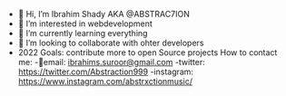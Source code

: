 - 👋 Hi, I’m Ibrahim Shady AKA @ABSTRAC7ION
- 👀 I’m interested in webdevelopment
- 🌱 I’m currently learning everything
- 💞️ I’m looking to collaborate with ohter developers
- 2022 Goals: contribute more to open Source projects
How to contact me:
-📧email: ibrahims.suroor@gmail.com
-twitter: https://twitter.com/Abstraction999
-instagram: https://www.instagram.com/abstrxctionmusic/

<!---
ABSTRAC7ION/ABSTRAC7ION is a ✨ special ✨ repository because its `README.md` (this file) appears on your GitHub profile.
You can click the Preview link to take a look at your changes.
--->

